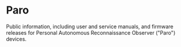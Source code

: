 # Paro
Public information, including user and service manuals, and firmware releases for Personal Autonomous Reconnaissance Observer ("Paro") devices.
